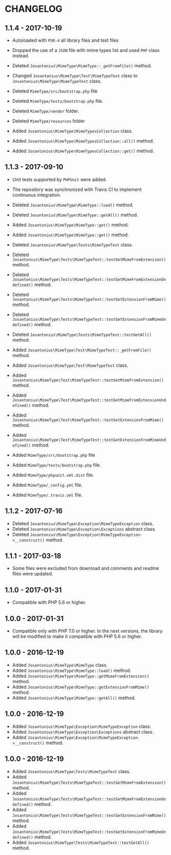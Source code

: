# CHANGELOG

## 1.1.4 - 2017-10-19

* Autoloaded with `PSR-4` all library files and test files

* Dropped the use of a `JSON` file with mime types list and used `PHP` class instead.

* Deleted `Josantonius\MimeType\MimeType::_getFromFile()` method.

* Changed `Josantonius\MimeType\Test\MimeTypeTest` class to `Josantonius\MimeType\MimeTypeTest` class.

* Deleted `MimeType/src/bootstrap.php` file

* Deleted `MimeType/tests/bootstrap.php` file.

* Deleted `MimeType/vendor` folder.

* Deleted `MimeType/resources` folder

* Added `Josantonius\MimeType\MimeTypesCollection` class.
* Added `Josantonius\MimeType\MimeTypesCollection::all()` method.
* Added `Josantonius\MimeType\MimeTypesCollection::get()` method.

## 1.1.3 - 2017-09-10

* Unit tests supported by `PHPUnit` were added.

* The repository was synchronized with Travis CI to implement continuous integration.

* Deleted `Josantonius\MimeType\MimeType::load()` method.
* Deleted `Josantonius\MimeType\MimeType::getAll()` method.

* Added `Josantonius\MimeType\MimeType::get()` method.

* Added `Josantonius\MimeType\MimeType::get()` method.

* Deleted `Josantonius\MimeType\Tests\MimeTypeTest` class.
* Deleted `Josantonius\MimeType\Tests\MimeTypeTest::testGetMimeFromExtension()` method.
* Deleted `Josantonius\MimeType\Tests\MimeTypeTest::testGetMimeFromExtensionUndefined()` method.
* Deleted `Josantonius\MimeType\Tests\MimeTypeTest::testGetExtensionFromMime()` method.
* Deleted `Josantonius\MimeType\Tests\MimeTypeTest::testGetExtensionFromMimeUndefined()` method.
* Deleted `Josantonius\MimeType\Tests\MimeTypeTest::testGetAll()` method.

* Added `Josantonius\MimeType\Test\MimeTypeTest::_getFromFile()` method.
* Added `Josantonius\MimeType\Test\MimeTypeTest` class.
* Added `Josantonius\MimeType\Test\MimeTypeTest::testGetMimeFromExtension()` method.
* Added `Josantonius\MimeType\Test\MimeTypeTest::testGetMimeFromExtensionUndefined()` method.
* Added `Josantonius\MimeType\Test\MimeTypeTest::testGetExtensionFromMime()` method.
* Added `Josantonius\MimeType\Test\MimeTypeTest::testGetExtensionFromMimeUndefined()` method.

* Added `MimeType/src/bootstrap.php` file

* Added `MimeType/tests/bootstrap.php` file.

* Added `MimeType/phpunit.xml.dist` file.
* Added `MimeType/_config.yml` file.
* Added `MimeType/.travis.yml` file.

## 1.1.2 - 2017-07-16

* Deleted `Josantonius\MimeType\Exception\MimeTypeException` class.
* Deleted `Josantonius\MimeType\Exception\Exceptions` abstract class.
* Deleted `Josantonius\MimeType\Exception\MimeTypeException->__construct()` method.

## 1.1.1 - 2017-03-18

* Some files were excluded from download and comments and readme files were updated.

## 1.1.0 - 2017-01-31

* Compatible with PHP 5.6 or higher.

## 1.0.0 - 2017-01-31

* Compatible only with PHP 7.0 or higher. In the next versions, the library will be modified to make it compatible with PHP 5.6 or higher.

## 1.0.0 - 2016-12-19

* Added `Josantonius\MimeType\MimeType` class.
* Added `Josantonius\MimeType\MimeType::load()` method.
* Added `Josantonius\MimeType\MimeType::getMimeFromExtension()` method.
* Added `Josantonius\MimeType\MimeType::getExtensionFromMime()` method.
* Added `Josantonius\MimeType\MimeType::getAll()` method.

## 1.0.0 - 2016-12-19

* Added `Josantonius\MimeType\Exception\MimeTypeException` class.
* Added `Josantonius\MimeType\Exception\Exceptions` abstract class.
* Added `Josantonius\MimeType\Exception\MimeTypeException->__construct()` method.

## 1.0.0 - 2016-12-19

* Added `Josantonius\MimeType\Tests\MimeTypeTest` class.
* Added `Josantonius\MimeType\Tests\MimeTypeTest::testGetMimeFromExtension()` method.
* Added `Josantonius\MimeType\Tests\MimeTypeTest::testGetMimeFromExtensionUndefined()` method.
* Added `Josantonius\MimeType\Tests\MimeTypeTest::testGetExtensionFromMime()` method.
* Added `Josantonius\MimeType\Tests\MimeTypeTest::testGetExtensionFromMimeUndefined()` method.
* Added `Josantonius\MimeType\Tests\MimeTypeTest::testGetAll()` method.
